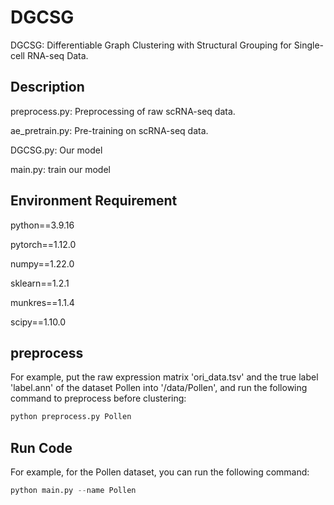 # DGCSG
DGCSG: Differentiable Graph Clustering with Structural Grouping for Single-cell RNA-seq Data.

## Description
preprocess.py: Preprocessing of raw scRNA-seq data.

ae_pretrain.py: Pre-training on scRNA-seq data.

DGCSG.py: Our model

main.py: train our model

## Environment Requirement
python==3.9.16

pytorch==1.12.0

numpy==1.22.0

sklearn==1.2.1

munkres==1.1.4

scipy==1.10.0

## preprocess 
For example, put the raw expression matrix 'ori_data.tsv' and the true label 'label.ann' of the dataset Pollen into '/data/Pollen', and run the following command to preprocess before clustering:
```python
python preprocess.py Pollen
```

## Run Code
For example, for the Pollen dataset, you can run the following command:
```python
python main.py --name Pollen
```

